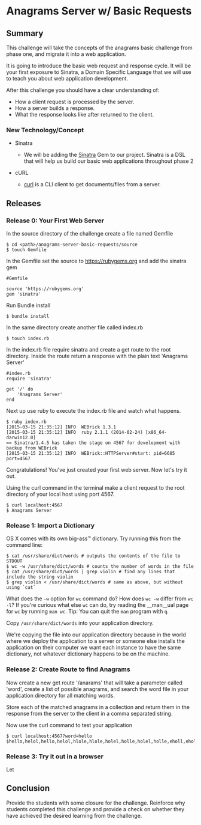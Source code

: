 # Anagrams Server w/ Basic Requests


## Summary
This challenge will take the concepts of the anagrams basic challenge from phase one, and migrate it into a web application. 

It is going to introduce the basic web request and response cycle. It will be your first exposure to Sinatra, a Domain Specific Language that we will use to teach you about web application development. 

After this challenge you should have a clear understanding of:

- How a client request is processed by the server.
- How a server builds a response.
- What the response looks like after returned to the client.




### New Technology/Concept

- Sinatra 
  - We will be adding the [Sinatra](http://www.sinatrarb.com/intro.html) Gem to our project. Sinatra is a DSL that will help us build our basic web applications throughout phase 2

- cURL
  -  [curl](http://linux.about.com/od/commands/l/blcmdl1_curl.htm) is a CLI client to get documents/files from a server. 


## Releases

### Release 0: Your First Web Server

In the source directory of the challenge create a file named Gemfile

	$ cd <path>/anagrams-server-basic-requests/source
	$ touch Gemfile

In the Gemfile set the source to https://rubygems.org and add the sinatra gem

	#Gemfile
	
	source 'https://rubygems.org'
	gem 'sinatra'
	
Run Bundle install

	$ bundle install 

In the same directory create another file called index.rb

	$ touch index.rb
	
In the index.rb file require sinatra and create a get route to the root directory. Inside the route return a response with the plain text 'Anagrams Server' 

	#index.rb
	require 'sinatra'
	
	get '/' do
		'Anagrams Server'
	end
	
Next up use ruby to execute the index.rb file and watch what happens.

	$ ruby index.rb
	[2015-03-15 21:35:12] INFO  WEBrick 1.3.1
	[2015-03-15 21:35:12] INFO  ruby 2.1.1 (2014-02-24) [x86_64-darwin12.0]
	== Sinatra/1.4.5 has taken the stage on 4567 for development with backup from WEBrick
	[2015-03-15 21:35:12] INFO  WEBrick::HTTPServer#start: pid=6685 port=4567

Congratulations! You've just created your first web server. Now let's try it out. 

Using the curl command in the terminal make a client request to the root directory of your local host using port 4567.

	$ curl localhost:4567
	$ Anagrams Server
	

### Release 1: Import a Dictionary

OS X comes with its own big-ass&trade; dictionary.  Try running this from the
command line:

	$ cat /usr/share/dict/words # outputs the contents of the file to STDOUT
	$ wc -w /usr/share/dict/words # counts the number of words in the file
	$ cat /usr/share/dict/words | grep violin # find any lines that include the string violin
	$ grep violin < /usr/share/dict/words # same as above, but without using `cat`

What does the `-w` option for `wc` command do? How does `wc -w` differ from
`wc -l`? If you're curious what else `wc` can do, try reading the __man__ual
page for `wc` by running `man wc`. Tip: You can quit the `man` program with
`q`.

Copy `/usr/share/dict/words` into your application directory. 

We're copying the file into our application directory because in the world
where we deploy the application to a server or someone else installs the
application on their computer we want each instance to have the same
dictionary, not whatever dictionary happens to be on the machine.


### Release 2: Create Route to find Anagrams
Now create a new get route '/anarams' that will take a parameter called 'word', create a list of possible anagrams, and search the word file in your application directory for all matching words.

Store each of the matched anagrams in a collection and return them in the response from the server to the client in a comma separated string.

Now use the curl command to test your application

	$ curl localhost:4567?word=hello
	$hello,helol,hello,helol,hlole,hlole,holel,holle,holel,holle,eholl,eholl,ellho,ellho,lhole,lehol,lleho,lohel,lhole,lehol,lleho,lohel,ohell,ohell,ollhe,ollh
	
### Release 3: Try it out in a browser
Let
 

## Conclusion
Provide the students with some closure for the challenge.  Reinforce why students completed this challenge and provide a check on whether they have achieved the desired learning from the challenge.
